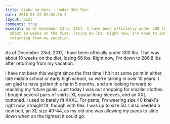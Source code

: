 ```yaml
---
title: Otaku on Keto - Under 300 lbs!
date: 2018-01-22 02:02:26 Z
layout: post
comments: true
excerpt: As of December 23rd, 2017, I have been officially under 300 lbs. That was
  about 18 weeks on the diet, losing 66 lbs. Right now, I'm down to 286.8 lbs after
  returning from my vacation.
---
```


<p>As of December 23rd, 2017, I have been officially under 300 lbs. That was about 18 weeks on the diet, losing 66 lbs. Right now, I'm down to 286.8 lbs after returning from my vacation.</p><p>I have not been this weight since the first time I hit it at some point in either late middle school or early high school, so we're talking in over 10 years. I am glad to have gotten this far in 5 months, and am looking forward to reaching my future goals. Just today I was out shopping for smaller clothes. I bought several pairs of shirts: XL casual long-sleeves, and an XXL buttoned. I used to barely fit XXXL. For pants, I'm wearing size 40 khaki's right now, straight fit, though with flex. I was up to size 50. I also needed a new belt, an XL size 40-44, as my old one was allowing my pants to slide down when on the tightest it could go.</p>